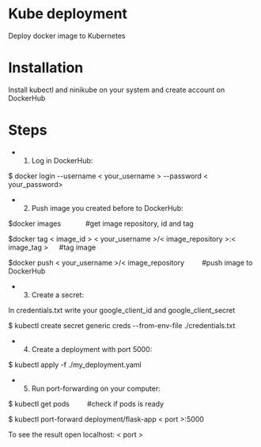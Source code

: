 Kube deployment
=======

Deploy docker image to Kubernetes  

Installation
=======
Install kubectl and ninikube on your system and create account on DockerHub  

Steps
=======
* 1. Log in DockerHub:  


$ docker login --username < your_username > --password < your_password>  



* 2. Push image you created before to DockerHub:  


$docker images &emsp;&emsp;&emsp; #get image repository, id and tag  

$docker tag < image_id > < your_username >/< image_repository >:< image_tag > &emsp; #tag image  

$docker push < your_username >/< image_repository &emsp;&emsp; #push image to DockerHub  


* 3. Create a secret:  


In credentials.txt write your google_client_id and google_client_secret  

$ kubectl create secret generic creds --from-env-file ./credentials.txt  


* 4. Create a deployment with port 5000:  


$ kubectl apply -f ./my_deployment.yaml  


* 5. Run port-forwarding on your computer:  


$ kubectl get pods &emsp;&emsp; #check if pods is ready  

$ kubectl port-forward deployment/flask-app < port >:5000  



To see the result open localhost: < port >
